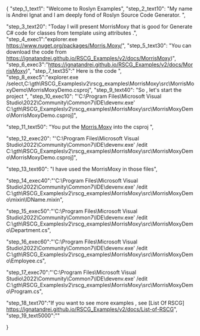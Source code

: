 {
    "step_1_text1": "Welcome to Roslyn Examples",
    "step_2_text10": "My name is Andrei Ignat and I am deeply fond of Roslyn Source Code Generator. ",

"step_3_text20": "Today I will present MorrisMoxy  that is good for Generate C# code for classes from template using attributes .",
"step_4_exec1":"explorer.exe https://www.nuget.org/packages/Morris.Moxy/",
"step_5_text30": "You can download the code from https://ignatandrei.github.io/RSCG_Examples/v2/docs/MorrisMoxy)",
"step_6_exec3":"https://ignatandrei.github.io/RSCG_Examples/v2/docs/MorrisMoxy)",
"step_7_text35":" Here is the code ",
"step_8_exec5":"explorer.exe /select,C:\\gth\\RSCG_Examples\\v2\\rscg_examples\\MorrisMoxy\\src\\MorrisMoxyDemo\\MorrisMoxyDemo.csproj",
"step_9_text40": "So , let's start the project ",
"step_10_exec10": "'C:\\Program Files\\Microsoft Visual Studio\\2022\\Community\\Common7\\IDE\\devenv.exe' C:\\gth\\RSCG_Examples\\v2\\rscg_examples\\MorrisMoxy\\src\\MorrisMoxyDemo\\MorrisMoxyDemo.csproj]",

"step_11_text50": "You put the  [Morris.Moxy](https://www.nuget.org/packages/Morris.Moxy/) into the csproj ",

"step_12_exec20": "'C:\\Program Files\\Microsoft Visual Studio\\2022\\Community\\Common7\\IDE\\devenv.exe' /edit C:\\gth\\RSCG_Examples\\v2\\rscg_examples\\MorrisMoxy\\src\\MorrisMoxyDemo\\MorrisMoxyDemo.csproj]",

"step_13_text60": "I have used the MorrisMoxy in those files",


"step_14_exec40":"'C:\\Program Files\\Microsoft Visual Studio\\2022\\Community\\Common7\\IDE\\devenv.exe' /edit C:\\gth\\RSCG_Examples\\v2\\rscg_examples\\MorrisMoxy\\src\\MorrisMoxyDemo\\mixin\\IDName.mixin",

"step_15_exec50":"'C:\\Program Files\\Microsoft Visual Studio\\2022\\Community\\Common7\\IDE\\devenv.exe' /edit C:\\gth\\RSCG_Examples\\v2\\rscg_examples\\MorrisMoxy\\src\\MorrisMoxyDemo\\Department.cs",

"step_16_exec60":"'C:\\Program Files\\Microsoft Visual Studio\\2022\\Community\\Common7\\IDE\\devenv.exe' /edit C:\\gth\\RSCG_Examples\\v2\\rscg_examples\\MorrisMoxy\\src\\MorrisMoxyDemo\\Employee.cs",

"step_17_exec70":"'C:\\Program Files\\Microsoft Visual Studio\\2022\\Community\\Common7\\IDE\\devenv.exe' /edit C:\\gth\\RSCG_Examples\\v2\\rscg_examples\\MorrisMoxy\\src\\MorrisMoxyDemo\\Program.cs",

"step_18_text70":"If you want to see more examples , see  [List Of RSCG] https://ignatandrei.github.io/RSCG_Examples/v2/docs/List-of-RSCG",
"step_19_text5000":""

}